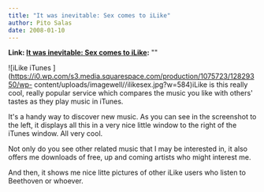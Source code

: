 ```yaml
---
title: "It was inevitable: Sex comes to iLike"
author: Pito Salas
date: 2008-01-10
---
```


**Link: [It was inevitable: Sex comes to iLike](None):** ""



![iLike iTunes
](https://i0.wp.com/s3.media.squarespace.com/production/1075723/12829350/wp-
content/uploads/imagewell//ilikesex.jpg?w=584)iLike is this really cool,
really popular service which compares the music you like with others' tastes
as they play music in iTunes.

It's a handy way to discover new music. As you can see in the screenshot to
the left, it displays all this in a very nice little window to the right of
the iTunes window. All very cool.

Not only do you see other related music that I may be interested in, it also
offers me downloads of free, up and coming artists who might interest me.

And then, it shows me nice litte pictures of other iLike users who listen to
Beethoven or whoever.


